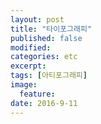 ```yaml
---
layout: post
title: "타이포그래피"
published: false
modified: 
categories: etc
excerpt:
tags: [아티포그래피]
image:
  feature:
date: 2016-9-11
---
```


